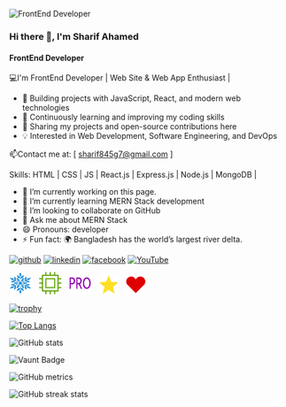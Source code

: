 ![FrontEnd Developer](https://scontent.fdac41-1.fna.fbcdn.net/v/t39.30808-1/514364891_1176990644201093_8921070036640908113_n.jpg?stp=c0.96.1638.1638a_dst-jpg_s200x200_tt6&_nc_cat=101&ccb=1-7&_nc_sid=1d2534&_nc_ohc=ZVEV7VNqcC8Q7kNvwHO3qMW&_nc_oc=AdmTMJiKbZy-lnX_n3xo3zwyAH6GghSCNCVwfwAPEMX8MwuJW7ydV6weag7hwD0dlTM&_nc_zt=24&_nc_ht=scontent.fdac41-1.fna&_nc_gid=G_5Qp2-WsgiKwhsbS9z4sw&oh=00_AfVQu6ySrjq1WsaBPOGq7Jkq21bh45K9JegXb_LBnIEl-w&oe=68B62879)

### Hi there 👋, I'm Sharif Ahamed
#### FrontEnd Developer

💻I'm FrontEnd Developer | Web Site & Web App Enthusiast | 

- 🚀 Building projects with JavaScript, React, and modern web technologies  
- 🌱 Continuously learning and improving my coding skills  
- 📂 Sharing my projects and open-source contributions here  
- 💡 Interested in Web Development, Software Engineering, and DevOps  

📫Contact me at: [  sharif845g7@gmail.com ]  

Skills: HTML | CSS | JS | React.js | Express.js | Node.js | MongoDB |

- 🔭 I’m currently working on this page. 
- 🌱 I’m currently learning MERN Stack development 
- 👯 I’m looking to collaborate on GitHub 
- 💬 Ask me about MERN Stack 
- 😄 Pronouns: developer 
- ⚡ Fun fact: 🌍 Bangladesh has the world’s largest river delta. 


[<img src='https://cdn.jsdelivr.net/npm/simple-icons@3.0.1/icons/github.svg' alt='github' height='40'>](https://github.com/https://github.com/SH-SharifAhamed)  [<img src='https://cdn.jsdelivr.net/npm/simple-icons@3.0.1/icons/linkedin.svg' alt='linkedin' height='40'>](https://www.linkedin.com/in/https://www.linkedin.com/in/shorif-ahamed-951b862a0//)  [<img src='https://cdn.jsdelivr.net/npm/simple-icons@3.0.1/icons/facebook.svg' alt='facebook' height='40'>](https://www.facebook.com/https://www.facebook.com/shshorif.ahmed.7)  [<img src='https://cdn.jsdelivr.net/npm/simple-icons@3.0.1/icons/youtube.svg' alt='YouTube' height='40'>](https://www.youtube.com/channel/https://www.youtube.com/@QueenLandStudio)  

<a href='https://archiveprogram.github.com/'><img src='https://raw.githubusercontent.com/acervenky/animated-github-badges/master/assets/acbadge.gif' width='40' height='40'></a> <a href='https://docs.github.com/en/developers'><img src='https://raw.githubusercontent.com/acervenky/animated-github-badges/master/assets/devbadge.gif' width='40' height='40'></a> <a href='https://github.com/pricing'><img src='https://raw.githubusercontent.com/acervenky/animated-github-badges/master/assets/pro.gif' width='40' height='40'></a> <a href='https://stars.github.com/'><img src='https://raw.githubusercontent.com/acervenky/animated-github-badges/master/assets/starbadge.gif' width='35' height='35'></a> <a href='https://docs.github.com/en/github/supporting-the-open-source-community-with-github-sponsors'><img src='https://raw.githubusercontent.com/acervenky/animated-github-badges/master/assets/sponsorbadge.gif' width='35' height='35'></a> 

[![trophy](https://github-profile-trophy.vercel.app/?username=https://github.com/SH-SharifAhamed)](https://github.com/ryo-ma/github-profile-trophy)

[![Top Langs](https://github-readme-stats.vercel.app/api/top-langs/?username=https://github.com/SH-SharifAhamed)](https://github.com/anuraghazra/github-readme-stats)

![GitHub stats](https://github-readme-stats.vercel.app/api?username=https://github.com/SH-SharifAhamed&show_icons=true&count_private=true)  

![Vaunt Badge](https://api.vaunt.dev/v1/github/entities/https://github.com/SH-SharifAhamed/contributions?format=svg&private=true)  

![GitHub metrics](https://metrics.lecoq.io/https://github.com/SH-SharifAhamed)  

![GitHub streak stats](https://streak-stats.demolab.com/?user=https://github.com/SH-SharifAhamed)  

